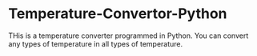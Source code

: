 # Temperature-Convertor-Python

THis is a temperature converter programmed in Python.
You can convert any types of temperature in all types of temperature.
